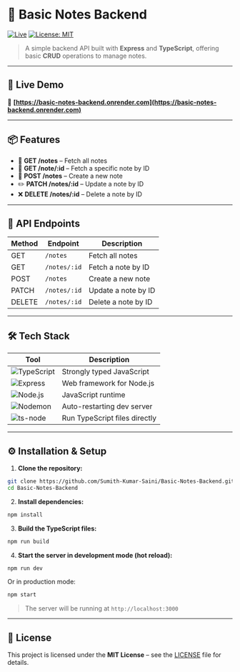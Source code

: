# 📘 Basic Notes Backend

[![Live](https://img.shields.io/badge/Live-Link-blue?style=flat-square&logo=render&logoColor=white)](https://basic-notes-backend.onrender.com)
[![License: MIT](https://img.shields.io/badge/License-MIT-yellow.svg?style=flat-square)](LICENSE)

> A simple backend API built with **Express** and **TypeScript**, offering basic **CRUD** operations to manage notes.

---

## 🚀 Live Demo

🔗 **[https://basic-notes-backend.onrender.com](https://basic-notes-backend.onrender.com)**

---

## 📦 Features

- 📄 **GET /notes** – Fetch all notes
- 📄 **GET /note/:id** – Fetch a specific note by ID
- 📝 **POST /notes** – Create a new note
- ✏️ **PATCH /notes/:id** – Update a note by ID
- ❌ **DELETE /notes/:id** – Delete a note by ID

---

## 📑 API Endpoints

| Method | Endpoint        | Description            |
|--------|-----------------|------------------------|
| GET    | `/notes`        | Fetch all notes        |
| GET    | `/notes/:id`    | Fetch a note by ID     |
| POST   | `/notes`        | Create a new note      |
| PATCH  | `/notes/:id`    | Update a note by ID    |
| DELETE | `/notes/:id`    | Delete a note by ID    |

---

## 🛠️ Tech Stack

| Tool | Description |
|------|-------------|
| ![TypeScript](https://img.shields.io/badge/-TypeScript-3178c6?style=flat-square&logo=typescript&logoColor=white) | Strongly typed JavaScript |
| ![Express](https://img.shields.io/badge/-Express-000000?style=flat-square&logo=express&logoColor=white) | Web framework for Node.js |
| ![Node.js](https://img.shields.io/badge/-Node.js-339933?style=flat-square&logo=node.js&logoColor=white) | JavaScript runtime |
| ![Nodemon](https://img.shields.io/badge/-Nodemon-76D04B?style=flat-square&logo=nodemon&logoColor=white) | Auto-restarting dev server |
| ![ts-node](https://img.shields.io/badge/-ts--node-3178c6?style=flat-square) | Run TypeScript files directly |

---

## ⚙️ Installation & Setup

1. **Clone the repository:**

```bash
git clone https://github.com/Sumith-Kumar-Saini/Basic-Notes-Backend.git
cd Basic-Notes-Backend
````

2. **Install dependencies:**

```bash
npm install
```

3. **Build the TypeScript files:**

```bash
npm run build
```

4. **Start the server in development mode (hot reload):**

```bash
npm run dev
```

Or in production mode:

```bash
npm start
```

> The server will be running at `http://localhost:3000`

---

## 📄 License

This project is licensed under the **MIT License** – see the [LICENSE](LICENSE) file for details.
